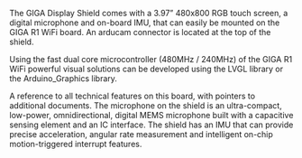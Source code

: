 <FeatureDescription>

The GIGA Display Shield comes with a 3.97” 480x800 RGB touch screen, a digital microphone and on-board IMU, that can easily be mounted on the GIGA R1 WiFi board. An arducam connector is located at the top of the shield.

Using the fast dual core microcontroller (480MHz / 240MHz) of the GIGA R1 WiFi powerful visual solutions can be developed using the LVGL library or the Arduino_Graphics library.

</FeatureDescription>

<FeatureList>

<Feature title="Cheat Sheet" image="mega-form-factor">
A reference to all technical features on this board, with pointers to additional documents.
<FeatureLink title="Cheat Sheet" url="/tutorials/giga-r1-wifi/cheat-sheet"/>
</Feature>

<Feature title="3.97” 480x800 RGB touch screen." image="">

<FeatureLink title="" url=""/>
</Feature>

<Feature title="MP34DT06JTR Digital microphone" image="microphone">
The microphone on the shield is an ultra-compact, low-power, omnidirectional, digital MEMS microphone built with a capacitive sensing element and an IC interface.
<FeatureLink title="datasheet" url="https://eu.mouser.com/datasheet/2/389/mp34dt06j-1387393.pdf"/>
</Feature>

<Feature title="Bosch BMI270 6 Axis IMU" image="IMU">
The shield has an IMU that can provide precise acceleration, angular rate measurement and intelligent on-chip motion-triggered interrupt features.
<FeatureLink title="datasheet" url="https://www.bosch-sensortec.com/media/boschsensortec/downloads/datasheets/bst-bmi270-ds000.pdf"/>
</Feature>

</FeatureList>

